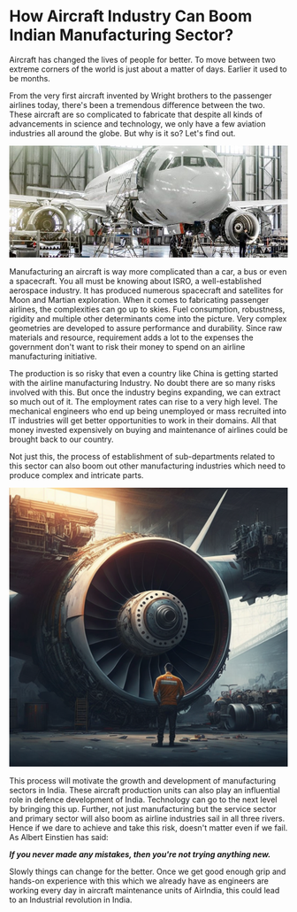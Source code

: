 # How Aircraft Industry Can Boom Indian Manufacturing Sector?

Aircraft has changed the lives of people for better. To move between two extreme corners of the world is just about a matter of days. Earlier it used to be months.

From the very first aircraft invented by Wright brothers to the passenger airlines today, there's been a tremendous difference between the two. These aircraft are so complicated to fabricate that despite all kinds of advancements in science and technology, we only have a few aviation industries all around the globe. But why is it so? Let's find out.

![Aircraft Maintenance in India](/life/assets/manufacturing-sector-in-india.jpeg)

Manufacturing an aircraft is way more complicated than a car, a bus or even a spacecraft. You all must be knowing about ISRO, a well-established aerospace industry. It has produced numerous spacecraft and satellites for Moon and Martian exploration. When it comes to fabricating passenger airlines, the complexities can go up to skies. Fuel consumption, robustness, rigidity and multiple other determinants come into the picture. Very complex geometries are developed to assure performance and durability. Since raw materials and resource, requirement adds a lot to the expenses the government don't want to risk their money to spend on an airline manufacturing initiative.

The production is so risky that even a country like China is getting started with the airline manufacturing Industry. No doubt there are so many risks involved with this. But once the industry begins expanding, we can extract so much out of it. The employment rates can rise to a very high level. The mechanical engineers who end up being unemployed or mass recruited into IT industries will get better opportunities to work in their domains. All that money invested expensively on buying and maintenance of airlines could be brought back to our country.


Not just this, the process of establishment of sub-departments related to this sector can also boom out other manufacturing industries which need to produce complex and intricate parts.

![Aviation Industry in India](/life/assets/manufacturing-sector-in-india-01.png)

This process will motivate the growth and development of manufacturing sectors in India. These aircraft production units can also play an influential role in defence development of India. Technology can go to the next level by bringing this up. Further, not just manufacturing but the service sector and primary sector will also boom as airline industries sail in all three rivers. Hence if we dare to achieve and take this risk, doesn't matter even if we fail. As Albert Einstien has said:

***If you never made any mistakes, then you're not trying anything new.***

Slowly things can change for the better. Once we get good enough grip and hands-on experience with this which we already have as engineers are working every day in aircraft maintenance units of AirIndia, this could lead to an Industrial revolution in India.

